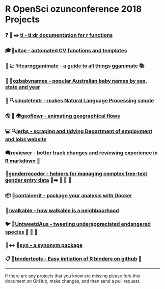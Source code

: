 
# R OpenSci ozunconference 2018 Projects

### ❓ 📝 ✒️ [tl - tl;dr documentation for r functions](https://github.com/ropenscilabs/tl)

### 🎓📄[vitae - automated CV functions and templates](https://github.com/ropenscilabs/vitae)

### 🏫 💹 ✨[learngganimate - a guide to all things gganimate](https://github.com/ropenscilabs/learngganimate) 📚

### 👶 📛[ozbabynames - popular Australian baby names by sex, state and year](https://github.com/ropenscilabs/ozbabynames)

### 📖 🔍[simpletextr - makes Natural Language Processing simple](https://github.com/ropenscilabs/simpletextr)

### 🌎 🔁 🌍[geoflowr - animating geographical flows](https://github.com/ropenscilabs/geoflowr/)

### 💻 🔍[jerbs - scraping and tidying Department of employment and jobs website](https://github.com/gabyd/jerbs)

### 🗨️[reviewer - better track changes and reviewing experience in R markdown](https://github.com/ropenscilabs/reviewer) 📝

### 🌈[genderrecoder - helpers for managing complex free-text gender entry data](https://github.com/ropenscilabs/genderrecoder) 👥➡️ 👩 👨 🌈

### 📦 🐋[containerit - package your analysis with Docker](https://github.com/ropenscilabs/containerit)

### 🚶[rwalkable - how walkable is a neighbourhood](https://github.com/ropenscilabs/rwalkable)

### 🐦 💬[UntweetdAus - tweeting underappreciated endangered species](https://github.com/ropenscilabs/UntweetdAus) 🐜 🐛 🐍

### 📖↔️ 📝[syn - a synonym package](https://github.com/ropenscilabs/syn)

### 📋 📎[bindertools - Easy initiation of R binders on github](https://github.com/ropenscilabs/bindertools) 📂

-----

If there are any projects that you know are missing please
[fork](https://github.com/ropensci/ozunconf18) this document on GitHub,
make changes, and then send a pull request.
